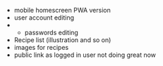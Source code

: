 - mobile homescreen PWA version
- user account editing
- - passwords editing
- Recipe list (illustration and so on)
- images for recipes
- public link as logged in user not doing great now
